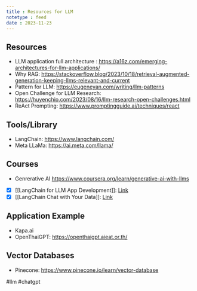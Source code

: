 ```yaml
---
title : Resources for LLM
notetype : feed
date : 2023-11-23
---
```


## Resources
- LLM application full architecture : https://a16z.com/emerging-architectures-for-llm-applications/
- Why RAG: https://stackoverflow.blog/2023/10/18/retrieval-augmented-generation-keeping-llms-relevant-and-current
- Pattern for LLM: https://eugeneyan.com/writing/llm-patterns
- Open Challenge for LLM Research: https://huyenchip.com/2023/08/16/llm-research-open-challenges.html
- ReAct Prompting: https://www.promptingguide.ai/techniques/react

## Tools/Library
- LangChain: https://www.langchain.com/
- Meta LLaMa: https://ai.meta.com/llama/

## Courses
- Genrerative AI https://www.coursera.org/learn/generative-ai-with-llms
- [x] [[LangChain for LLM App Development]]: [Link](https://www.deeplearning.ai/short-courses/langchain-for-llm-application-development/)
- [x] [[LangChain Chat with Your Data]]: [Link](https://www.coursera.org/projects/langchain-chat-with-your-data-project)

## Application Example
- Kapa.ai
- OpenThaiGPT: https://openthaigpt.aieat.or.th/

## Vector Databases
- Pinecone: https://www.pinecone.io/learn/vector-database



#llm #chatgpt